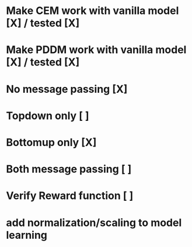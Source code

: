 # Make CEM work with vanilla model [X] / tested [X]
# Make PDDM work with vanilla model [X] / tested [X]

# No message passing [X]
# Topdown only [ ]
# Bottomup only [X]
# Both message passing [ ]

# Verify Reward function [ ]

# add normalization/scaling to model learning